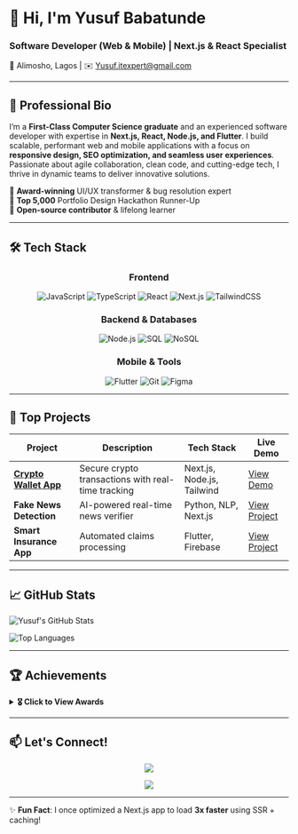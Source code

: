 # 👋 Hi, I'm Yusuf Babatunde

### **Software Developer (Web & Mobile) | Next.js & React Specialist**  
📍 Alimosho, Lagos | ✉️ [Yusuf.itexpert@gmail.com](mailto:Yusuf.itexpert@gmail.com)  

---

## 🚀 **Professional Bio**  
I’m a **First-Class Computer Science graduate** and an experienced software developer with expertise in **Next.js, React, Node.js, and Flutter**. I build scalable, performant web and mobile applications with a focus on **responsive design, SEO optimization, and seamless user experiences**. Passionate about agile collaboration, clean code, and cutting-edge tech, I thrive in dynamic teams to deliver innovative solutions.  

🔹 **Award-winning** UI/UX transformer & bug resolution expert  
🔹 **Top 5,000** Portfolio Design Hackathon Runner-Up  
🔹 **Open-source contributor** & lifelong learner  

---

## 🛠 **Tech Stack**  

<div align="center">  

### **Frontend**  
![JavaScript](https://img.shields.io/badge/JavaScript-F7DF1E?style=for-the-badge&logo=javascript&logoColor=black)
![TypeScript](https://img.shields.io/badge/TypeScript-3178C6?style=for-the-badge&logo=typescript&logoColor=white)
![React](https://img.shields.io/badge/React-61DAFB?style=for-the-badge&logo=react&logoColor=black)
![Next.js](https://img.shields.io/badge/Next.js-000000?style=for-the-badge&logo=nextdotjs&logoColor=white)
![TailwindCSS](https://img.shields.io/badge/Tailwind_CSS-06B6D4?style=for-the-badge&logo=tailwind-css&logoColor=white)

### **Backend & Databases**  
![Node.js](https://img.shields.io/badge/Node.js-339933?style=for-the-badge&logo=nodedotjs&logoColor=white)
![SQL](https://img.shields.io/badge/SQL-4479A1?style=for-the-badge&logo=postgresql&logoColor=white)
![NoSQL](https://img.shields.io/badge/NoSQL-4EA94B?style=for-the-badge&logo=mongodb&logoColor=white)

### **Mobile & Tools**  
![Flutter](https://img.shields.io/badge/Flutter-02569B?style=for-the-badge&logo=flutter&logoColor=white)
![Git](https://img.shields.io/badge/Git-F05032?style=for-the-badge&logo=git&logoColor=white)
![Figma](https://img.shields.io/badge/Figma-F24E1E?style=for-the-badge&logo=figma&logoColor=white)

</div>  

---

## 🌟 **Top Projects**  

| Project | Description | Tech Stack | Live Demo |  
|---------|-------------|------------|-----------|  
| **[Crypto Wallet App](link)** | Secure crypto transactions with real-time tracking | Next.js, Node.js, Tailwind | [View Demo](https://crypto-app-pi-drab.vercel.app/) |  
| **Fake News Detection** | AI-powered real-time news verifier | Python, NLP, Next.js | [View Project](https://real-time-fake-news-detection2.vercel.app/) |  
| **Smart Insurance App** | Automated claims processing | Flutter, Firebase | [View Project](https://smart-secured-insurance-gcd1.vercel.app/) |  



---

## 📈 **GitHub Stats**  

<!-- Example: Embed GitHub stats using https://github.com/anuraghazra/github-readme-stats -->  
![Yusuf's GitHub Stats](https://github-readme-stats.vercel.app/api?username=91web&show_icons=true&theme=radical)  

![Top Languages](https://github-readme-stats.vercel.app/api/top-langs/?username=91web&layout=compact&theme=nightowl)  

---

## 🏆 **Achievements**  

<details>  
<summary><b>🎖️ Click to View Awards</b></summary>  

- **🏆 Rapid UI/UX Design Award**: Transformed wireframes into a functional app in 2 days.  
- **🐞 Bug Resolution Expert**: Recognized for rapid debugging in team projects.  
- **📊 Portfolio Hackathon Runner-Up**: Top 5,000 out of 50,000+ applicants.  

</details>  

---

## 📫 **Let's Connect!**  

<div align="center">  
  <a href="https://linkedin.com/in/yusufexpert"><img src="https://img.shields.io/badge/LinkedIn-0A66C2?style=for-the-badge&logo=linkedin&logoColor=white"></a>  

  <a href="mailto:Yusuf.itexpert@gmail.com"><img src="https://img.shields.io/badge/Gmail-EA4335?style=for-the-badge&logo=gmail&logoColor=white"></a>  
</div>  

---

✨ **Fun Fact**: I once optimized a Next.js app to load **3x faster** using SSR + caching!  
